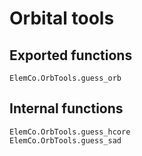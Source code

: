 # Orbital tools

## Exported functions

```@docs
ElemCo.OrbTools.guess_orb
```

## Internal functions

```@docs
ElemCo.OrbTools.guess_hcore
ElemCo.OrbTools.guess_sad
```